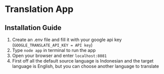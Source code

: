 # Translation App #

## Installation Guide ##

1. Create an .env file and fill it with your google api key (`GOOGLE_TRANSLATE_API_KEY = API key`)
2. Type `node app` in terminal to run the app
3. Open your browser and enter `localhost:8081`
4. First off all the default source language is Indonesian and the target language is English, but you can choose another language to translate